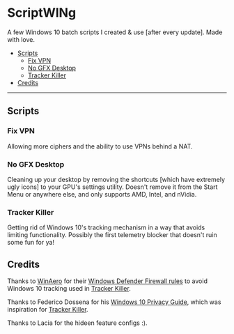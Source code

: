 # ScriptWINg

A few Windows 10 batch scripts I created & use [after every update]. Made with love.

* [Scripts](#scripts)
  * [Fix VPN](#fix-vpn)
  * [No GFX Desktop](#no-gfx-desktop)
  * [Tracker Killer](#tracker-killer)
* [Credits](#credits)

***

## Scripts

### Fix VPN

Allowing more ciphers and the ability to use VPNs behind a NAT.

### No GFX Desktop

Cleaning up your desktop by removing the shortcuts \[which have extremely ugly icons\] to your GPU's settings utility. Doesn't remove it from the Start Menu or anywhere else, and only supports AMD, Intel, and nVidia.

### Tracker Killer

Getting rid of Windows 10's tracking mechanism in a way that avoids limiting functionality. Possibly the first telemetry blocker that doesn't ruin some fun for ya!

## Credits

Thanks to [WinAero](https://winaero.com) for their [Windows Defender Firewall rules](https://winaero.com/blog/stop-windows-10-spying-on-you-using-just-windows-firewall) to avoid Windows 10 tracking used in [Tracker Killer](#trackerkiller).

Thanks to Federico Dossena for his [Windows 10 Privacy Guide](https://github.com/adolfintel/Windows10-Privacy), which was inspiration for [Tracker Killer](#trackerkiller).

Thanks to Lacia for the hideen feature configs :).
